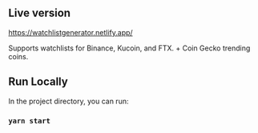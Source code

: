 ## Live version
https://watchlistgenerator.netlify.app/

Supports watchlists for Binance, Kucoin, and FTX. + Coin Gecko trending coins.


## Run Locally

In the project directory, you can run:

### `yarn start`

